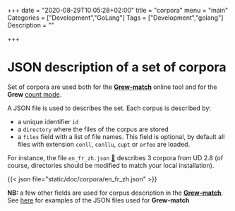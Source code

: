 +++
date = "2020-08-29T10:05:28+02:00"
title = "corpora"
menu = "main"
Categories = ["Development","GoLang"]
Tags = ["Development","golang"]
Description = ""

+++

# JSON description of a set of corpora

Set of corpora are used both for the **[Grew-match](http://match.grew.fr)** online tool and for the **Grew** [count mode](../../usage/cli/#count).

A JSON file is used to describes the set.
Each corpus is described by:

  * a unique identifier `id`
  * a `directory` where the files of the corpus are stored
  * a `files` field with a list of file names. This field is optional, by default all files with extension `conll`, `conllu`, `cupt` or `orfeo` are loaded.

For instance, the file `en_fr_zh.json` [:link:](/doc/corpora/en_fr_zh.json) describes 3 corpora from UD 2.8 (of course, directories should be modified to match your local installation).

{{< json file="static/doc/corpora/en_fr_zh.json" >}}

**NB:** a few other fields are used for corpus description in the **[Grew-match](http://match.grew.fr)**.
See [here](https://gitlab.inria.fr/grew/grew_daemon/-/tree/dev/conf/lchn) for examples of the JSON files used for **Grew-match**